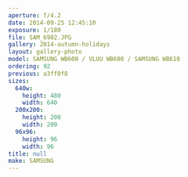 ```yaml
---
aperture: f/4.2
date: 2014-09-25 12:45:10
exposure: 1/180
file: SAM_6902.JPG
gallery: 2014-autumn-holidays
layout: gallery-photo
model: SAMSUNG WB600 / VLUU WB600 / SAMSUNG WB610
ordering: 92
previous: a3ff0f8
sizes:
  640w:
    height: 480
    width: 640
  200x200:
    height: 200
    width: 200
  96x96:
    height: 96
    width: 96
title: null
make: SAMSUNG
---
```

